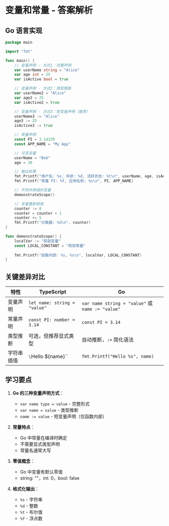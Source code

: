 # 变量和常量 - 答案解析

## Go 语言实现

```go
package main

import "fmt"

func main() {
	// 变量声明 - 方式1：完整声明
	var userName string = "Alice"
	var age int = 25
	var isActive bool = true

	// 变量声明 - 方式2：类型推断
	var userName2 = "Alice"
	var age2 = 25
	var isActive2 = true

	// 变量声明 - 方式3：短变量声明（推荐）
	userName3 := "Alice"
	age3 := 25
	isActive3 := true

	// 常量声明
	const PI = 3.14159
	const APP_NAME = "My App"

	// 可变变量
	userName = "Bob"
	age = 30

	// 输出结果
	fmt.Printf("用户名: %s, 年龄: %d, 活跃状态: %t\n", userName, age, isActive)
	fmt.Printf("常量 PI: %f, 应用名称: %s\n", PI, APP_NAME)

	// 不同作用域的变量
	demonstrateScope()

	// 变量重新赋值
	counter := 0
	counter = counter + 1
	counter += 5
	fmt.Printf("计数器: %d\n", counter)
}

func demonstrateScope() {
	localVar := "局部变量"
	const LOCAL_CONSTANT = "局部常量"
	
	fmt.Printf("函数内部: %s, %s\n", localVar, LOCAL_CONSTANT)
}
```

## 关键差异对比

| 特性 | TypeScript | Go |
|-----|-----------|-----|
| 变量声明 | `let name: string = "value"` | `var name string = "value"` 或 `name := "value"` |
| 常量声明 | `const PI: number = 3.14` | `const PI = 3.14` |
| 类型推断 | 可选，但推荐显式类型 | 自动推断，`:=` 简化语法 |
| 字符串插值 | `\`Hello ${name}\`` | `fmt.Printf("Hello %s", name)` |

## 学习要点

1. **Go 的三种变量声明方式**：
   - `var name type = value` - 完整形式
   - `var name = value` - 类型推断
   - `name := value` - 短变量声明（仅函数内部）

2. **常量特点**：
   - Go 中常量在编译时确定
   - 不需要显式类型声明
   - 常量名通常大写

3. **零值概念**：
   - Go 中变量有默认零值
   - string: ""，int: 0，bool: false

4. **格式化输出**：
   - `%s` - 字符串
   - `%d` - 整数
   - `%t` - 布尔值
   - `%f` - 浮点数 